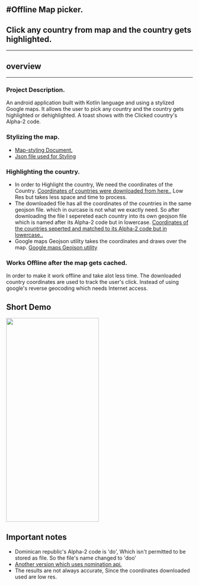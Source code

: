 #Offline Map picker.
---

## Click any country from map and the country gets highlighted.
---

## overview
---
### Project Description.

An android application built with Kotlin language and using a stylized Google maps. It allows the user to pick any country and the country gets highlighted or dehighlighted. A toast shows with the Clicked country's Alpha-2 code.

### Stylizing the map.
* [Map-styling Document.](https://developers.google.com/maps/documentation/android-sdk/styling)
* [Json file used for Styling](https://github.com/moumen7/Map_picker/blob/master/app/src/main/res/raw/mapstyle.json)

### Highlighting the country.
* In order to Highlight the country, We need the coordinates of the Country. [Coordinates of countries were downloaded from here.](https://geojson-maps.ash.ms/), Low Res but takes less space and time to process.
* The downloaded file has all the coordinates of the countries in the same geojson file. which in ourcase is not what we exactly need. So after downloading the file I sepereted each country into its own geojson file which is named after its Alpha-2 code but in lowercase. [Coordinates of the countries seperted and matched to its Alpha-2 code but in lowercase..](https://github.com/moumen7/Map_picker/tree/master/app/src/main/res/raw)
* Google maps Geojson utility takes the coordinates and draws over the map. [Google maps Geojson utility](https://developers.google.com/maps/documentation/android-sdk/utility/geojson)

### Works Offline after the map gets cached.
In order to make it work offline and take alot less time. The downloaded country coordinates are used to track the user's click. Instead of using google's reverse geocoding which needs Internet access.

## Short Demo
<img src="https://user-images.githubusercontent.com/57041674/119538478-6eaf0600-bd8b-11eb-9cc0-d17827de4c8d.gif" width="250" height="550"/>

## Important notes
* Dominican republic's Alpha-2 code is 'do', Which isn't permitted to be stored as file. So the file's name changed to 'doo'
* [Another version which uses nomination api.](https://github.com/moumen7/MapPicker)
* The results are not always accurate, Since the coordinates downloaded used are low res.
